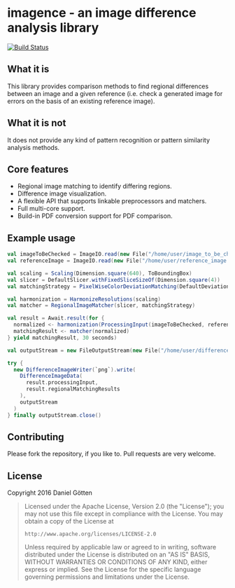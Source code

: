 # imagence - an image difference analysis library

[![Build Status](https://travis-ci.org/dangoe/imagence.svg?branch=develop)](https://travis-ci.org/dangoe/imagence)

## What it is

This library provides comparison methods to find regional differences between an image and a given reference (i.e. check a generated image for errors on the basis of an existing reference image).

## What it is not

It does not provide any kind of pattern recognition or pattern similarity analysis methods.

## Core features

* Regional image matching to identify differing regions. 
* Difference image visualization.
* A flexible API that supports linkable preprocessors and matchers.
* Full multi-core support.
* Build-in PDF conversion support for PDF comparison.

## Example usage

```scala
val imageToBeChecked = ImageIO.read(new File("/home/user/image_to_be_checked.png"))
val referenceImage = ImageIO.read(new File("/home/user/reference_image.png"))

val scaling = Scaling(Dimension.square(640), ToBoundingBox)
val slicer = DefaultSlicer.withFixedSliceSizeOf(Dimension.square(4))
val matchingStrategy = PixelWiseColorDeviationMatching(DefaultDeviationCalculatorFactory)

val harmonization = HarmonizeResolutions(scaling)
val matcher = RegionalImageMatcher(slicer, matchingStrategy)

val result = Await.result(for {
  normalized <- harmonization(ProcessingInput(imageToBeChecked, referenceImage))
  matchingResult <- matcher(normalized)
} yield matchingResult, 30 seconds)

val outputStream = new FileOutputStream(new File("/home/user/difference.png"))

try {
  new DifferenceImageWriter(`png`).write(
    DifferenceImageData(
      result.processingInput,
      result.regionalMatchingResults
    ),
    outputStream
  )
} finally outputStream.close()
```

## Contributing

Please fork the repository, if you like to. Pull requests are very welcome.

## License

Copyright 2016 Daniel Götten

> Licensed under the Apache License, Version 2.0 (the "License");
> you may not use this file except in compliance with the License.
> You may obtain a copy of the License at
>
>     http://www.apache.org/licenses/LICENSE-2.0
>
> Unless required by applicable law or agreed to in writing, software
> distributed under the License is distributed on an "AS IS" BASIS,
> WITHOUT WARRANTIES OR CONDITIONS OF ANY KIND, either express or implied.
> See the License for the specific language governing permissions and
> limitations under the License.
